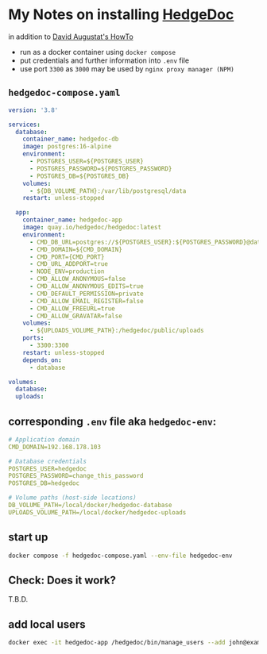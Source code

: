 # My Notes on installing [HedgeDoc](https://hedgedoc.org/)

in addition to [David Augustat's HowTo](https://davidaugustat.com/web/hedgedoc-on-docker-compose)

- run as a docker container using `docker compose`
- put credentials and further information into `.env` file
- use port `3300` as `3000` may be used by `nginx proxy manager (NPM)`

## `hedgedoc-compose.yaml`

```yaml
version: '3.8'

services:
  database:
    container_name: hedgedoc-db
    image: postgres:16-alpine
    environment:
      - POSTGRES_USER=${POSTGRES_USER}
      - POSTGRES_PASSWORD=${POSTGRES_PASSWORD}
      - POSTGRES_DB=${POSTGRES_DB}
    volumes:
      - ${DB_VOLUME_PATH}:/var/lib/postgresql/data
    restart: unless-stopped

  app:
    container_name: hedgedoc-app
    image: quay.io/hedgedoc/hedgedoc:latest
    environment:
      - CMD_DB_URL=postgres://${POSTGRES_USER}:${POSTGRES_PASSWORD}@database:5432/${POSTGRES_DB}
      - CMD_DOMAIN=${CMD_DOMAIN}
      - CMD_PORT={CMD_PORT}
      - CMD_URL_ADDPORT=true
      - NODE_ENV=production
      - CMD_ALLOW_ANONYMOUS=false
      - CMD_ALLOW_ANONYMOUS_EDITS=true
      - CMD_DEFAULT_PERMISSION=private
      - CMD_ALLOW_EMAIL_REGISTER=false
      - CMD_ALLOW_FREEURL=true
      - CMD_ALLOW_GRAVATAR=false
    volumes:
      - ${UPLOADS_VOLUME_PATH}:/hedgedoc/public/uploads
    ports:
      - 3300:3300
    restart: unless-stopped
    depends_on:
      - database

volumes:
  database:
  uploads:
```

## corresponding `.env` file aka `hedgedoc-env`:

```yaml
# Application domain
CMD_DOMAIN=192.168.178.103

# Database credentials
POSTGRES_USER=hedgedoc
POSTGRES_PASSWORD=change_this_password
POSTGRES_DB=hedgedoc

# Volume paths (host-side locations)
DB_VOLUME_PATH=/local/docker/hedgedoc-database
UPLOADS_VOLUME_PATH=/local/docker/hedgedoc-uploads
```

## start up

```bash
docker compose -f hedgedoc-compose.yaml --env-file hedgedoc-env
```

## Check: Does it work?

T.B.D.

## add local users

```bash
docker exec -it hedgedoc-app /hedgedoc/bin/manage_users --add john@example.com
```
